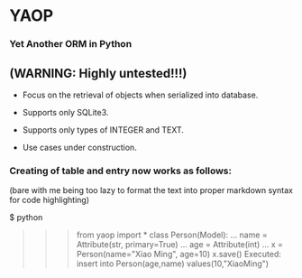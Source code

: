 YAOP
====
### Yet Another ORM in Python

## (WARNING: Highly untested!!!)

- Focus on the retrieval of objects when serialized into database.

- Supports only SQLite3.

- Supports only types of INTEGER and TEXT.

- Use cases under construction.

### Creating of table and entry now works as follows:

(bare with me being too lazy to format the text into proper markdown syntax for
code highlighting)

$ python
>>> from yaop import *
>>> class Person(Model):
...     name = Attribute(str, primary=True)
...     age = Attribute(int)
... 
>>> x = Person(name="Xiao Ming", age=10)
>>> x.save()
Executed: insert into Person(age,name) values(10,"XiaoMing")
